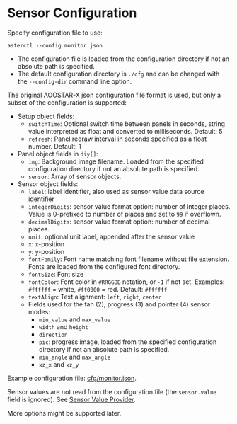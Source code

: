 # Sensor Configuration

Specify configuration file to use:
```shell
asterctl --config monitor.json
```

- The configuration file is loaded from the configuration directory if not an absolute path is specified.
- The default configuration directory is `./cfg` and can be changed with the `--config-dir` command line option.

The original AOOSTAR-X json configuration file format is used, but only a subset of the configuration is supported:

- Setup object fields:
    - `switchTime`: Optional switch time between panels in seconds, string value interpreted as float and converted to milliseconds. Default: 5
    - `refresh`: Panel redraw interval in seconds specified as a float number. Default: 1
- Panel object fields in `diy[]`:
    - `img`: Background image filename. Loaded from the specified configuration directory if not an absolute path is specified.
    - `sensor`: Array of sensor objects.
- Sensor object fields:
    - `label`: label identifier, also used as sensor value data source identifier
    - `integerDigits`: sensor value format option: number of integer places. Value is 0-prefixed to number of places and set to `99` if overflown.
    - `decimalDigits`: sensor value format option: number of decimal places.
    - `unit`: optional unit label, appended after the sensor value
    - `x`: x-position
    - `y`: y-position
    - `fontFamily`: Font name matching font filename without file extension. Fonts are loaded from the configured font directory.
    - `fontSize`: Font size
    - `fontColor`: Font color in `#RRGGBB` notation, or `-1` if not set. Examples: `#ffffff` = white, `#ff0000` = red. Default: `#ffffff`
    - `textAlign`: Text alignment: `left`, `right`, `center`
    - Fields used for the fan (2), progress (3) and pointer (4) sensor modes:
        - `min_value` and `max_value`
        - `width` and `height`
        - `direction`
        - `pic`: progress image, loaded from the specified configuration directory if not an absolute path is specified.
        - `min_angle` and `max_angle`
        - `xz_x` and `xz_y`

Example configuration file: [cfg/monitor.json](https://github.com/zehnm/aoostar-rs/blob/main/cfg/monitor.json).

Sensor values are not read from the configuration file (the `sensor.value` field is ignored).
See [Sensor Value Provider](../provider).

More options might be supported later.
